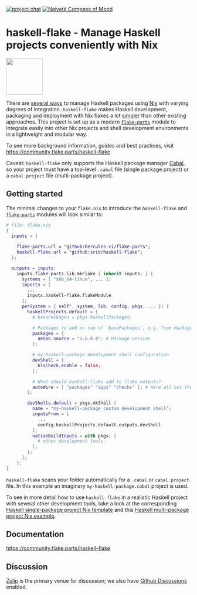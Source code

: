 [![project chat](https://img.shields.io/badge/zulip-join_chat-brightgreen.svg)](https://nixos.zulipchat.com/#narrow/stream/413949-haskell-flake)
[![Naiveté Compass of Mood](https://img.shields.io/badge/naïve-FF10F0)](https://srid.ca/coc "This project follows the 'Naiveté Compass of Mood'")

# haskell-flake - Manage Haskell projects conveniently with Nix

<img src="./doc/haskell-flake.webp" width=100 />

There are [several ways](https://nixos.asia/en/haskell) to manage Haskell packages using [Nix](https://nixos.asia/en/nix) with varying degrees of integration.  `haskell-flake` makes Haskell development, packaging and deployment with Nix flakes a lot [simpler](https://community.flake.parts/haskell-flake/start#under-the-hood) than other existing approaches.  This project is set up as a modern [`flake-parts`](https://flake.parts/) module to integrate easily into other Nix projects and shell development environments in a lightweight and modular way.

To see more background information, guides and best practices, visit https://community.flake.parts/haskell-flake

Caveat: `haskell-flake` only supports the Haskell package manager [Cabal](https://www.haskell.org/cabal/),
so your project must have a top-level `.cabal` file (single package project) or a `cabal.project` file
(multi-package project).

## Getting started

The minimal changes to your `flake.nix` to introduce the `haskell-flake` and [`flake-parts`](https://flake.parts/) modules will look similar to:

```nix
# file: flake.nix
{
  inputs = {
    ...
    flake-parts.url = "github:hercules-ci/flake-parts";
    haskell-flake.url = "github:srid/haskell-flake";
  };

  outputs = inputs:
    inputs.flake-parts.lib.mkFlake { inherit inputs; } {
      systems = [ "x86_64-linux", ... ];
      imports = [
        ...
        inputs.haskell-flake.flakeModule
      ];
      perSystem = { self', system, lib, config, pkgs, ... }: {
        haskellProjects.default = {
          # basePackages = pkgs.haskellPackages;

          # Packages to add on top of `basePackages`, e.g. from Hackage
          packages = {
            aeson.source = "1.5.0.0"; # Hackage version
          };

          # my-haskell-package development shell configuration
          devShell = {
            hlsCheck.enable = false;
          };

          # What should haskell-flake add to flake outputs?
          autoWire = [ "packages" "apps" "checks" ]; # Wire all but the devShell
        };

        devShells.default = pkgs.mkShell {
          name = "my-haskell-package custom development shell";
          inputsFrom = [
            ...
            config.haskellProjects.default.outputs.devShell
          ];
          nativeBuildInputs = with pkgs; [
            # other development tools.
          ];
        };
      };
    };
}
```

`haskell-flake` scans your folder automatically for a `.cabal` or `cabal.project` file.
In this example an imaginary `my-haskell-package.cabal` project is used.

To see in more detail how to use `haskell-flake` in a realistic Haskell project
with several other development tools, take a look at
the corresponding [Haskell single-package project Nix template](https://github.com/srid/haskell-template) and
this [Haskell multi-package project Nix example](https://github.com/srid/haskell-multi-nix).

## Documentation

https://community.flake.parts/haskell-flake

## Discussion

[Zulip](https://nixos.zulipchat.com/#narrow/stream/413949-haskell-flake) is the primary venue for discussion; we also have [Github Discussions](https://github.com/srid/haskell-flake/discussions) enabled.
